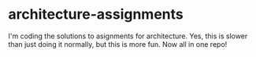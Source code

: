 # architecture-assignments
I'm coding the solutions to asignments for architecture. Yes, this is slower than just doing it normally, but this is more fun. Now all in one repo!
